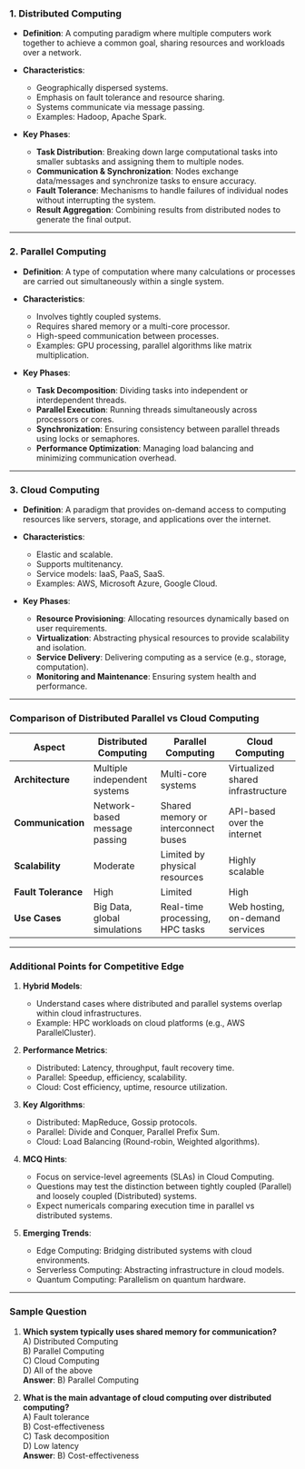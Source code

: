 ### **1. Distributed Computing**
- **Definition**: A computing paradigm where multiple computers work together to achieve a common goal, sharing resources and workloads over a network.
- **Characteristics**:
  - Geographically dispersed systems.
  - Emphasis on fault tolerance and resource sharing.
  - Systems communicate via message passing.
  - Examples: Hadoop, Apache Spark.
  
- **Key Phases**:
  - **Task Distribution**: Breaking down large computational tasks into smaller subtasks and assigning them to multiple nodes.
  - **Communication & Synchronization**: Nodes exchange data/messages and synchronize tasks to ensure accuracy.
  - **Fault Tolerance**: Mechanisms to handle failures of individual nodes without interrupting the system.
  - **Result Aggregation**: Combining results from distributed nodes to generate the final output.

---

### **2. Parallel Computing**
- **Definition**: A type of computation where many calculations or processes are carried out simultaneously within a single system.
- **Characteristics**:
  - Involves tightly coupled systems.
  - Requires shared memory or a multi-core processor.
  - High-speed communication between processes.
  - Examples: GPU processing, parallel algorithms like matrix multiplication.
  
- **Key Phases**:
  - **Task Decomposition**: Dividing tasks into independent or interdependent threads.
  - **Parallel Execution**: Running threads simultaneously across processors or cores.
  - **Synchronization**: Ensuring consistency between parallel threads using locks or semaphores.
  - **Performance Optimization**: Managing load balancing and minimizing communication overhead.

---

### **3. Cloud Computing**
- **Definition**: A paradigm that provides on-demand access to computing resources like servers, storage, and applications over the internet.
- **Characteristics**:
  - Elastic and scalable.
  - Supports multitenancy.
  - Service models: IaaS, PaaS, SaaS.
  - Examples: AWS, Microsoft Azure, Google Cloud.

- **Key Phases**:
  - **Resource Provisioning**: Allocating resources dynamically based on user requirements.
  - **Virtualization**: Abstracting physical resources to provide scalability and isolation.
  - **Service Delivery**: Delivering computing as a service (e.g., storage, computation).
  - **Monitoring and Maintenance**: Ensuring system health and performance.

---

### **Comparison of Distributed Parallel vs Cloud Computing**

| **Aspect**             | **Distributed Computing**           | **Parallel Computing**              | **Cloud Computing**                  |
|-------------------------|-------------------------------------|-------------------------------------|-------------------------------------|
| **Architecture**        | Multiple independent systems       | Multi-core systems                  | Virtualized shared infrastructure   |
| **Communication**       | Network-based message passing      | Shared memory or interconnect buses | API-based over the internet         |
| **Scalability**         | Moderate                          | Limited by physical resources       | Highly scalable                     |
| **Fault Tolerance**     | High                              | Limited                             | High                                |
| **Use Cases**           | Big Data, global simulations      | Real-time processing, HPC tasks     | Web hosting, on-demand services     |

---

### **Additional Points for Competitive Edge**

1. **Hybrid Models**:
   - Understand cases where distributed and parallel systems overlap within cloud infrastructures.
   - Example: HPC workloads on cloud platforms (e.g., AWS ParallelCluster).

2. **Performance Metrics**:
   - Distributed: Latency, throughput, fault recovery time.
   - Parallel: Speedup, efficiency, scalability.
   - Cloud: Cost efficiency, uptime, resource utilization.

3. **Key Algorithms**:
   - Distributed: MapReduce, Gossip protocols.
   - Parallel: Divide and Conquer, Parallel Prefix Sum.
   - Cloud: Load Balancing (Round-robin, Weighted algorithms).

4. **MCQ Hints**:
   - Focus on service-level agreements (SLAs) in Cloud Computing.
   - Questions may test the distinction between tightly coupled (Parallel) and loosely coupled (Distributed) systems.
   - Expect numericals comparing execution time in parallel vs distributed systems.

5. **Emerging Trends**:
   - Edge Computing: Bridging distributed systems with cloud environments.
   - Serverless Computing: Abstracting infrastructure in cloud models.
   - Quantum Computing: Parallelism on quantum hardware.

---

### **Sample Question**
1. **Which system typically uses shared memory for communication?**  
   A) Distributed Computing  
   B) Parallel Computing  
   C) Cloud Computing  
   D) All of the above  
   **Answer**: B) Parallel Computing  

2. **What is the main advantage of cloud computing over distributed computing?**  
   A) Fault tolerance  
   B) Cost-effectiveness  
   C) Task decomposition  
   D) Low latency  
   **Answer**: B) Cost-effectiveness  
